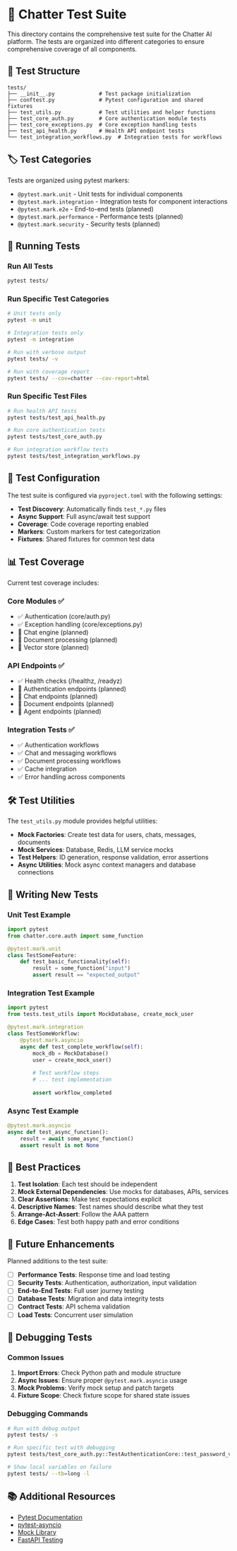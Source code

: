 # 🧪 Chatter Test Suite

This directory contains the comprehensive test suite for the Chatter AI platform. The tests are organized into different categories to ensure comprehensive coverage of all components.

## 📁 Test Structure

```
tests/
├── __init__.py              # Test package initialization
├── conftest.py              # Pytest configuration and shared fixtures
├── test_utils.py            # Test utilities and helper functions
├── test_core_auth.py        # Core authentication module tests
├── test_core_exceptions.py  # Core exception handling tests
├── test_api_health.py       # Health API endpoint tests
└── test_integration_workflows.py  # Integration tests for workflows
```

## 🏷️ Test Categories

Tests are organized using pytest markers:

- `@pytest.mark.unit` - Unit tests for individual components
- `@pytest.mark.integration` - Integration tests for component interactions
- `@pytest.mark.e2e` - End-to-end tests (planned)
- `@pytest.mark.performance` - Performance tests (planned)
- `@pytest.mark.security` - Security tests (planned)

## 🚀 Running Tests

### Run All Tests
```bash
pytest tests/
```

### Run Specific Test Categories
```bash
# Unit tests only
pytest -m unit

# Integration tests only
pytest -m integration

# Run with verbose output
pytest tests/ -v

# Run with coverage report
pytest tests/ --cov=chatter --cov-report=html
```

### Run Specific Test Files
```bash
# Run health API tests
pytest tests/test_api_health.py

# Run core authentication tests
pytest tests/test_core_auth.py

# Run integration workflow tests
pytest tests/test_integration_workflows.py
```

## 🔧 Test Configuration

The test suite is configured via `pyproject.toml` with the following settings:

- **Test Discovery**: Automatically finds `test_*.py` files
- **Async Support**: Full async/await test support
- **Coverage**: Code coverage reporting enabled
- **Markers**: Custom markers for test categorization
- **Fixtures**: Shared fixtures for common test data

## 📊 Test Coverage

Current test coverage includes:

### Core Modules ✅
- ✅ Authentication (core/auth.py)
- ✅ Exception handling (core/exceptions.py)
- 🔄 Chat engine (planned)
- 🔄 Document processing (planned)
- 🔄 Vector store (planned)

### API Endpoints ✅
- ✅ Health checks (/healthz, /readyz)
- 🔄 Authentication endpoints (planned)
- 🔄 Chat endpoints (planned)
- 🔄 Document endpoints (planned)
- 🔄 Agent endpoints (planned)

### Integration Tests ✅
- ✅ Authentication workflows
- ✅ Chat and messaging workflows
- ✅ Document processing workflows
- ✅ Cache integration
- ✅ Error handling across components

## 🛠️ Test Utilities

The `test_utils.py` module provides helpful utilities:

- **Mock Factories**: Create test data for users, chats, messages, documents
- **Mock Services**: Database, Redis, LLM service mocks
- **Test Helpers**: ID generation, response validation, error assertions
- **Async Utilities**: Mock async context managers and database connections

## 📝 Writing New Tests

### Unit Test Example
```python
import pytest
from chatter.core.auth import some_function

@pytest.mark.unit
class TestSomeFeature:
    def test_basic_functionality(self):
        result = some_function("input")
        assert result == "expected_output"
```

### Integration Test Example
```python
import pytest
from tests.test_utils import MockDatabase, create_mock_user

@pytest.mark.integration
class TestSomeWorkflow:
    @pytest.mark.asyncio
    async def test_complete_workflow(self):
        mock_db = MockDatabase()
        user = create_mock_user()
        
        # Test workflow steps
        # ... test implementation
        
        assert workflow_completed
```

### Async Test Example
```python
@pytest.mark.asyncio
async def test_async_function():
    result = await some_async_function()
    assert result is not None
```

## 🎯 Best Practices

1. **Test Isolation**: Each test should be independent
2. **Mock External Dependencies**: Use mocks for databases, APIs, services
3. **Clear Assertions**: Make test expectations explicit
4. **Descriptive Names**: Test names should describe what they test
5. **Arrange-Act-Assert**: Follow the AAA pattern
6. **Edge Cases**: Test both happy path and error conditions

## 🔮 Future Enhancements

Planned additions to the test suite:

- [ ] **Performance Tests**: Response time and load testing
- [ ] **Security Tests**: Authentication, authorization, input validation
- [ ] **End-to-End Tests**: Full user journey testing
- [ ] **Database Tests**: Migration and data integrity tests
- [ ] **Contract Tests**: API schema validation
- [ ] **Load Tests**: Concurrent user simulation

## 🐛 Debugging Tests

### Common Issues

1. **Import Errors**: Check Python path and module structure
2. **Async Issues**: Ensure proper `@pytest.mark.asyncio` usage
3. **Mock Problems**: Verify mock setup and patch targets
4. **Fixture Scope**: Check fixture scope for shared state issues

### Debugging Commands
```bash
# Run with debug output
pytest tests/ -s

# Run specific test with debugging
pytest tests/test_core_auth.py::TestAuthenticationCore::test_password_validation -s -vvv

# Show local variables on failure
pytest tests/ --tb=long -l
```

## 📚 Additional Resources

- [Pytest Documentation](https://docs.pytest.org/)
- [pytest-asyncio](https://pytest-asyncio.readthedocs.io/)
- [Mock Library](https://docs.python.org/3/library/unittest.mock.html)
- [FastAPI Testing](https://fastapi.tiangolo.com/tutorial/testing/)